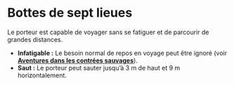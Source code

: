 # Bottes de sept lieues


Le porteur est capable de voyager sans se fatiguer et de parcourir de
grandes distances.

  - **Infatigable :** Le besoin normal de repos en voyage peut être
    ignoré (voir **[Aventures dans les contrées
    sauvages](/Aventures_dans_les_contrées_sauvages "wikilink")**).
  - **Saut :** Le porteur peut sauter jusqu’à 3 m de haut et 9 m
    horizontalement.